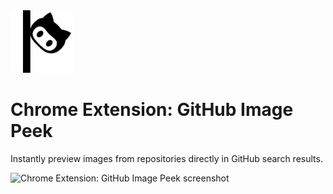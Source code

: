 <img src="./src/icon.png" alt="Chrome Extension: GitHub Image Peek icon" width="100" />

# Chrome Extension: GitHub Image Peek

Instantly preview images from repositories directly in GitHub search results.

<img src="./src/screenshot.png" alt="Chrome Extension: GitHub Image Peek screenshot" />
